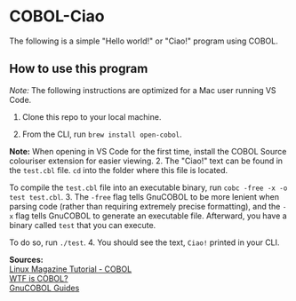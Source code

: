# COBOL-Ciao

The following is a simple "Hello world!" or "Ciao!" program using COBOL.

## How to use this program

 *Note:* The following instructions are optimized for a Mac user running VS Code.

1. Clone this repo to your local machine.

1. From the CLI, run `brew install open-cobol`.<br/>

 **Note:** When opening in VS Code for the first time, install the COBOL Source colouriser extension for easier viewing.
2. The "Ciao!" text can be found in the `test.cbl` file. `cd` into the folder where this file is located.<br/>

To compile the `test.cbl` file into an executable binary, run `cobc -free -x -o test test.cbl`.
3. The `-free` flag tells GnuCOBOL to be more lenient when parsing code (rather than requiring extremely precise formatting), and the `-x` flag tells GnuCOBOL to generate an executable file. Afterward, you have a binary called `test` that you can execute.<br/>

To do so, run `./test`.
4. You should see the text, `Ciao!` printed in your CLI.

**Sources:**<br/>
[Linux Magazine Tutorial - COBOL](https://www.linux-magazine.com/Issues/2017/204/Tutorials-COBOL#article_l2)<br/>
[WTF is COBOL?](https://youtu.be/TKOr43VmlC0)<br/>
[GnuCOBOL Guides](https://open-cobol.sourceforge.io/)<br/>